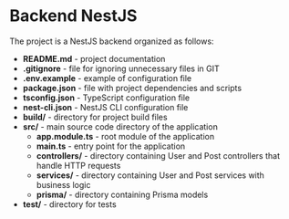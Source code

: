 # Backend NestJS
The project is a NestJS backend organized as follows:
- **README.md** - project documentation
- **.gitignore** - file for ignoring unnecessary files in GIT
- **.env.example** - example of configuration file
- **package.json** - file with project dependencies and scripts
- **tsconfig.json** - TypeScript configuration file
- **nest-cli.json** - NestJS CLI configuration file
- **build/** - directory for project build files
- **src/** - main source code directory of the application
    - **app.module.ts** - root module of the application
    - **main.ts** - entry point for the application
    - **controllers/** - directory containing User and Post controllers that handle HTTP requests
    - **services/** - directory containing User and Post services with business logic
    - **prisma/** - directory containing Prisma models
- **test/** - directory for tests
